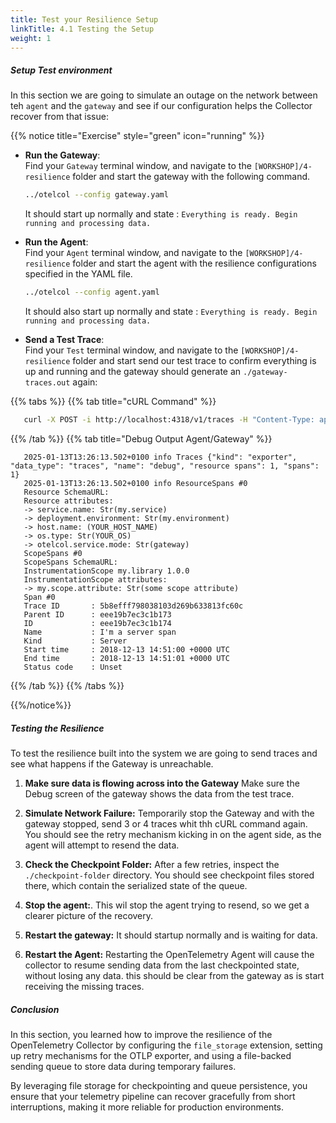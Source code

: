 ```yaml
---
title: Test your Resilience Setup
linkTitle: 4.1 Testing the Setup
weight: 1
---
```


##### Setup Test environment

In this section we are going to simulate an outage on the network between teh `agent` and the `gateway` and see if our configuration helps the Collector recover from that issue:

{{% notice title="Exercise" style="green" icon="running" %}}

- **Run the Gateway**:  
   Find your `Gateway` terminal window, and navigate to the `[WORKSHOP]/4-resilience` folder and start the gateway with the following command.

   ```bash
   ../otelcol --config gateway.yaml

   ```

   It should start up normally and state : `Everything is ready. Begin running and processing data.`

- **Run the Agent**:   
   Find your `Agent` terminal window, and navigate to the `[WORKSHOP]/4-resilience` folder and start the agent with the resilience configurations specified in the YAML file.

   ```bash
   ../otelcol --config agent.yaml
   ```

   It should also start up normally and state : `Everything is ready. Begin running and processing data.`

- **Send a Test Trace**:  
   Find your `Test` terminal window, and navigate to the `[WORKSHOP]/4-resilience` folder and start send our test trace to confirm everything is up and running and the gateway should generate an `./gateway-traces.out` again:

{{% tabs %}}
{{% tab title="cURL Command" %}}

   ```zsh
      curl -X POST -i http://localhost:4318/v1/traces -H "Content-Type: application/json" -d "@trace.json"
   ```

{{% /tab %}}
{{% tab title="Debug Output Agent/Gateway" %}}

```text
   2025-01-13T13:26:13.502+0100 info Traces {"kind": "exporter", "data_type": "traces", "name": "debug", "resource spans": 1, "spans": 1}
   2025-01-13T13:26:13.502+0100 info ResourceSpans #0
   Resource SchemaURL:
   Resource attributes:
   -> service.name: Str(my.service)
   -> deployment.environment: Str(my.environment)
   -> host.name: (YOUR_HOST_NAME)
   -> os.type: Str(YOUR_OS)
   -> otelcol.service.mode: Str(gateway)
   ScopeSpans #0
   ScopeSpans SchemaURL:
   InstrumentationScope my.library 1.0.0
   InstrumentationScope attributes:
   -> my.scope.attribute: Str(some scope attribute)
   Span #0
   Trace ID       : 5b8efff798038103d269b633813fc60c
   Parent ID      : eee19b7ec3c1b173
   ID             : eee19b7ec3c1b174
   Name           : I'm a server span
   Kind           : Server
   Start time     : 2018-12-13 14:51:00 +0000 UTC
   End time       : 2018-12-13 14:51:01 +0000 UTC
   Status code    : Unset
```

{{% /tab %}}
{{% /tabs %}}

{{%/notice%}}

##### Testing the Resilience

To test the resilience built into the system we are going to send traces and see what happens if the Gateway is unreachable.

1. **Make sure data is flowing across into the Gateway** Make sure the Debug screen of the gateway shows  the data from the test trace.

2. **Simulate Network Failure:** Temporarily stop the Gateway and with the gateway stopped, send 3 or 4 traces whit thh cURL command again. You should see the retry mechanism kicking in on the agent side, as the agent will attempt to resend the data.

3. **Check the Checkpoint Folder:** After a few retries, inspect the `./checkpoint-folder` directory. You should see checkpoint files stored there, which contain the serialized state of the queue.

4. **Stop the agent:**. This wil stop the agent trying to resend,  so we get a clearer picture of the recovery.
5. **Restart the gateway:**  It should startup  normally and is waiting for  data.
6. **Restart the Agent:** Restarting the OpenTelemetry Agent will cause the collector to resume sending data from the last checkpointed state, without losing any data.  this should be clear from the gateway as is start receiving the missing traces.

##### Conclusion

In this section, you learned how to improve the resilience of the OpenTelemetry Collector by configuring the `file_storage` extension, setting up retry mechanisms for the OTLP exporter, and using a file-backed sending queue to store data during temporary failures.

By leveraging file storage for checkpointing and queue persistence, you ensure that your telemetry pipeline can recover gracefully from short interruptions, making it more reliable for production environments.
